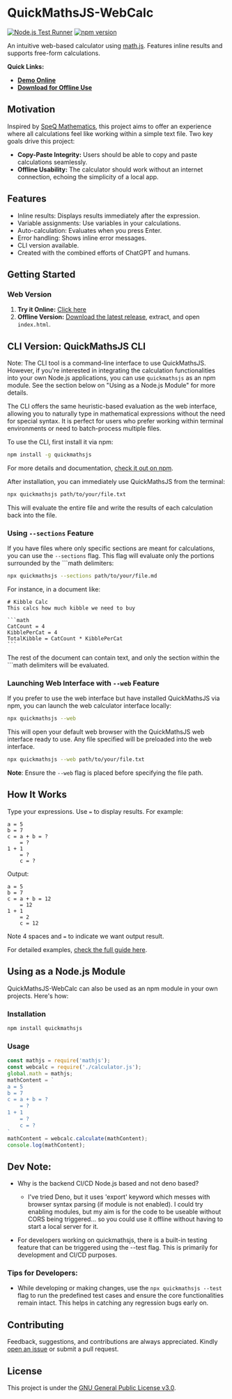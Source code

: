 
# QuickMathsJS-WebCalc
[![Node.js Test Runner](https://github.com/mofosyne/QuickMathsJS-WebCalc/actions/workflows/node.js.yml/badge.svg)](https://github.com/mofosyne/QuickMathsJS-WebCalc/actions/workflows/node.js.yml)
[![npm version](https://badge.fury.io/js/quickmathsjs.svg)](https://badge.fury.io/js/quickmathsjs)

An intuitive web-based calculator using [math.js](https://mathjs.org/). Features inline results and supports free-form calculations.

**Quick Links:**
- [**Demo Online**](https://mofosyne.github.io/QuickMathsJS-WebCalc/)
- [**Download for Offline Use**](https://github.com/mofosyne/QuickMathsJS-WebCalc/releases/latest)

## Motivation
Inspired by [SpeQ Mathematics](https://speqmath.com/), this project aims to offer an experience where all calculations feel like working within a simple text file. Two key goals drive this project:
- **Copy-Paste Integrity:** Users should be able to copy and paste calculations seamlessly.
- **Offline Usability:** The calculator should work without an internet connection, echoing the simplicity of a local app.

## Features
- Inline results: Displays results immediately after the expression.
- Variable assignments: Use variables in your calculations.
- Auto-calculation: Evaluates when you press Enter.
- Error handling: Shows inline error messages.
- CLI version available.
- Created with the combined efforts of ChatGPT and humans.

## Getting Started

### Web Version
1. **Try it Online:** [Click here](https://mofosyne.github.io/QuickMathsJS-WebCalc/)
2. **Offline Version:** [Download the latest release](https://github.com/mofosyne/QuickMathsJS-WebCalc/releases/latest), extract, and open `index.html`.

## CLI Version: QuickMathsJS CLI

Note: The CLI tool is a command-line interface to use QuickMathsJS. However, if you're interested in integrating the calculation functionalities into your own Node.js applications, you can use `quickmathsjs` as an npm module. See the section below on "Using as a Node.js Module" for more details.

The CLI offers the same heuristic-based evaluation as the web interface, allowing you to naturally type in mathematical expressions without the need for special syntax.
It is perfect for users who prefer working within terminal environments or need to batch-process multiple files.

To use the CLI, first install it via npm:

```bash
npm install -g quickmathsjs
```

For more details and documentation, [check it out on npm](https://www.npmjs.com/package/quickmathsjs).

After installation, you can immediately use QuickMathsJS from the terminal:

```bash
npx quickmathsjs path/to/your/file.txt
```

This will evaluate the entire file and write the results of each calculation back into the file.

### Using `--sections` Feature

If you have files where only specific sections are meant for calculations, you can use the `--sections` flag. This flag will evaluate only the portions surrounded by the ```math delimiters:

```bash
npx quickmathsjs --sections path/to/your/file.md
```

For instance, in a document like:

    # Kibble Calc
    This calcs how much kibble we need to buy

    ```math
    CatCount = 4
    KibblePerCat = 4
    TotalKibble = CatCount * KibblePerCat
    ```

The rest of the document can contain text, and only the section within the ```math delimiters will be evaluated.

### Launching Web Interface with `--web` Feature

If you prefer to use the web interface but have installed QuickMathsJS via npm, you can launch the web calculator interface locally:

```bash
npx quickmathsjs --web
```

This will open your default web browser with the QuickMathsJS web interface ready to use. Any file specified will be preloaded into the web interface.

```bash
npx quickmathsjs --web path/to/your/file.txt
```

**Note**: Ensure the `--web` flag is placed before specifying the file path.


## How It Works

Type your expressions. Use `=` to display results. For example:
```plaintext
a = 5
b = 7
c = a + b = ?
    = ?
1 + 1
    = ?
    c = ?
```
Output:
```plaintext
a = 5
b = 7
c = a + b = 12
    = 12
1 + 1
    = 2
    c = 12
```

Note 4 spaces and `=` to indicate we want output result.

For detailed examples, [check the full guide here](userexamples.md).

## Using as a Node.js Module

QuickMathsJS-WebCalc can also be used as an npm module in your own projects. Here's how:

### Installation

```bash
npm install quickmathsjs
```

### Usage

```js
const mathjs = require('mathjs');
const webcalc = require('./calculator.js');
global.math = mathjs;
mathContent = `
a = 5
b = 7
c = a + b = ?
    = ?
1 + 1
    = ?
    c = ?
`
mathContent = webcalc.calculate(mathContent);
console.log(mathContent);
```


## Dev Note:

* Why is the backend CI/CD Node.js based and not deno based?
    - I've tried Deno, but it uses 'export' keyword which messes with browser syntax parsing (if module is not enabled). I could try enabling modules, but my aim is for the code to be useable without CORS being triggered... so you could use it offline without having to start a local server for it.

* For developers working on quickmathsjs, there is a built-in testing feature that can be triggered using the --test flag. This is primarily for development and CI/CD purposes.

### Tips for Developers:
- While developing or making changes, use the `npx quickmathsjs --test` flag to run the predefined test cases and ensure the core functionalities remain intact. This helps in catching any regression bugs early on.

## Contributing
Feedback, suggestions, and contributions are always appreciated. Kindly [open an issue](https://github.com/mofosyne/QuickMathsJS-WebCalc/issues) or submit a pull request.

## License
This project is under the [GNU General Public License v3.0](https://github.com/mofosyne/QuickMathsJS-WebCalc/blob/main/LICENSE).
